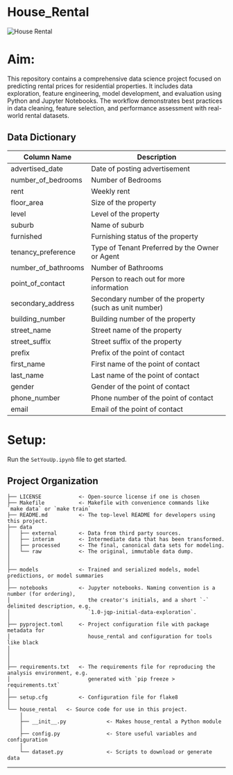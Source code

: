 # House_Rental


![House Rental]("house_rental.jpg")
# Aim:
This repository contains a comprehensive data science project focused on predicting rental prices for residential properties. It includes data exploration, feature engineering, model development, and evaluation using Python and Jupyter Notebooks. The workflow demonstrates best practices in data cleaning, feature selection, and performance assessment with real-world rental datasets.

## Data Dictionary

| Column Name           | Description                                                      |
|---------------------- |------------------------------------------------------------------|
| advertised_date       | Date of posting advertisement                                    |
| number_of_bedrooms    | Number of Bedrooms                                               |
| rent                  | Weekly rent                                                      |
| floor_area            | Size of the property                                             |
| level                 | Level of the property                                            |
| suburb                | Name of suburb                                                   |
| furnished             | Furnishing status of the property                                |
| tenancy_preference    | Type of Tenant Preferred by the Owner or Agent                   |
| number_of_bathrooms   | Number of Bathrooms                                              |
| point_of_contact      | Person to reach out for more information                         |
| secondary_address     | Secondary number of the property (such as unit number)           |
| building_number       | Building number of the property                                  |
| street_name           | Street name of the property                                      |
| street_suffix         | Street suffix of the property                                    |
| prefix                | Prefix of the point of contact                                   |
| first_name            | First name of the point of contact                               |
| last_name             | Last name of the point of contact                                |
| gender                | Gender of the point of contact                                   |
| phone_number          | Phone number of the point of contact                             |
| email                 | Email of the point of contact                                    |

# Setup:
Run the `SetYouUp.ipynb` file to get started.

## Project Organization

```
├── LICENSE            <- Open-source license if one is chosen
├── Makefile           <- Makefile with convenience commands like `make data` or `make train`
├── README.md          <- The top-level README for developers using this project.
├── data
│   ├── external       <- Data from third party sources.
│   ├── interim        <- Intermediate data that has been transformed.
│   ├── processed      <- The final, canonical data sets for modeling.
│   └── raw            <- The original, immutable data dump.
│
│
├── models             <- Trained and serialized models, model predictions, or model summaries
│
├── notebooks          <- Jupyter notebooks. Naming convention is a number (for ordering),
│                         the creator's initials, and a short `-` delimited description, e.g.
│                         `1.0-jqp-initial-data-exploration`.
│
├── pyproject.toml     <- Project configuration file with package metadata for 
│                         house_rental and configuration for tools like black
│
│
│
├── requirements.txt   <- The requirements file for reproducing the analysis environment, e.g.
│                         generated with `pip freeze > requirements.txt`
│
├── setup.cfg          <- Configuration file for flake8
│
└── house_rental   <- Source code for use in this project.
    │
    ├── __init__.py             <- Makes house_rental a Python module
    │
    ├── config.py               <- Store useful variables and configuration
    │
    └── dataset.py              <- Scripts to download or generate data

```

--------

